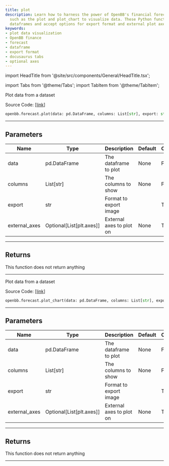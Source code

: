 ```yaml
---
title: plot
description: Learn how to harness the power of OpenBB's financial forecasting functions
  such as the plot and plot_chart to visualize data. These Python functions extract
  dataframes and accept options for export format and external plot axes.
keywords:
- plot data visualization
- OpenBB finance
- forecast
- dataframe
- export format
- docusaurus tabs
- optional axes
---
```


import HeadTitle from '@site/src/components/General/HeadTitle.tsx';

<HeadTitle title="forecast.plot - Reference | OpenBB SDK Docs" />

import Tabs from '@theme/Tabs';
import TabItem from '@theme/TabItem';

<Tabs>
<TabItem value="model" label="Model" default>

Plot data from a dataset

Source Code: [[link](https://github.com/OpenBB-finance/OpenBB/tree/main/openbb_terminal/forecast/forecast_view.py#L74)]

```python
openbb.forecast.plot(data: pd.DataFrame, columns: List[str], export: str = "", external_axes: Optional[List[axes]] = None)
```

---

## Parameters

| Name | Type | Description | Default | Optional |
| ---- | ---- | ----------- | ------- | -------- |
| data | pd.DataFrame | The dataframe to plot | None | False |
| columns | List[str] | The columns to show | None | False |
| export | str | Format to export image |  | True |
| external_axes | Optional[List[plt.axes]] | External axes to plot on | None | True |


---

## Returns

This function does not return anything

---

</TabItem>
<TabItem value="view" label="Chart">

Plot data from a dataset

Source Code: [[link](https://github.com/OpenBB-finance/OpenBB/tree/main/openbb_terminal/forecast/forecast_view.py#L74)]

```python
openbb.forecast.plot_chart(data: pd.DataFrame, columns: List[str], export: str = "", external_axes: Optional[List[axes]] = None)
```

---

## Parameters

| Name | Type | Description | Default | Optional |
| ---- | ---- | ----------- | ------- | -------- |
| data | pd.DataFrame | The dataframe to plot | None | False |
| columns | List[str] | The columns to show | None | False |
| export | str | Format to export image |  | True |
| external_axes | Optional[List[plt.axes]] | External axes to plot on | None | True |


---

## Returns

This function does not return anything

---

</TabItem>
</Tabs>
